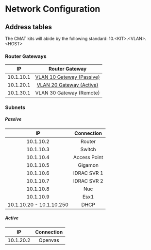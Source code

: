 
# Network Configuration

## Address tables

The CMAT kits will abide by the following standard:
10.&lt;KIT&gt;.&lt;VLAN&gt;.&lt;HOST&gt;

### Router Gateways
| IP       | Router Gateway                             |
|:--------:|:------------------------------------------:|
|10.1.10.1 | [VLAN 10 Gateway (Passive)](#passive-table)|
|10.1.20.1 | [VLAN 20 Gateway (Active)](#active-table)  |
|10.1.30.1 | VLAN 30 Gateway (Remote)                   |

### Subnets

##### Passive

| IP       | Connection  |
|:--------:|:-----------:|
|10.1.10.2 | Router      |
|10.1.10.3 | Switch      |
|10.1.10.4 | Access Point|
|10.1.10.5 | Gigamon     |
|10.1.10.6 | IDRAC SVR 1 |
|10.1.10.7 | IDRAC SVR 2 |
|10.1.10.8 | Nuc         |
|10.1.10.9 | Esx1        |   
|10.1.10.20 - 10.1.10.250| DHCP|

##### Active

| IP       | Connection  |
|:--------:|:-----------:|
|10.1.20.2 | Openvas     |
